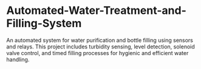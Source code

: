 # Automated-Water-Treatment-and-Filling-System
An automated system for water purification and bottle filling using sensors and relays. This project includes turbidity sensing, level detection, solenoid valve control, and timed filling processes for hygienic and efficient water handling.
